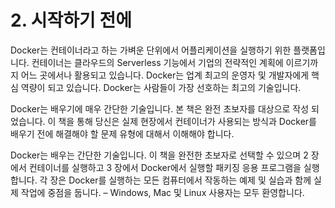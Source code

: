 # 2. 시작하기 전에

Docker는 컨테이너라고 하는 가벼운 단위에서 어플리케이션을 실행하기 위한 플랫폼입니다. 컨테이너는 클라우드의 Serverless 기능에서 기업의 전략적인 계획에 이르기까지 어느 곳에서나 활용되고 있습니다. Docker는 업계 최고의 운영자 및 개발자에게 핵심 역량이 되고 있습니다. Docker는 사람들이 가장 선호하는 최고의 기술입니다.

Docker는 배우기에 매우 간단한 기술입니다. 본 책은 완전 초보자를 대상으로 작성 되었습니다. 이 책을 통해 당신은 실제 현장에서 컨테이너가 사용되는 방식과 Docker를 배우기 전에 해결해야 할 문제 유형에 대해서 이해해야 합니다.

Docker는 배우는 간단한 기술입니다. 이 책을 완전한 초보자로 선택할 수 있으며 2 장에서 컨테이너를 실행하고 3 장에서 Docker에서 실행할 패키징 응용 프로그램을 실행합니다. 각 장은 Docker를 실행하는 모든 컴퓨터에서 작동하는 예제 및 실습과 함께 실제 작업에 중점을 둡니다. – Windows, Mac 및 Linux 사용자는 모두 환영합니다.





